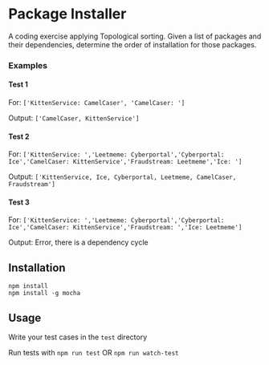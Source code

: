 # Package Installer

A coding exercise applying Topological sorting.  Given a list of packages and their dependencies, determine the order of installation for those packages.  

### Examples

#### Test 1
For: `['KittenService: CamelCaser', 'CamelCaser: ']`

Output: `['CamelCaser, KittenService']`

#### Test 2
For: `['KittenService: ','Leetmeme: Cyberportal','Cyberportal: Ice','CamelCaser:
KittenService','Fraudstream: Leetmeme','Ice: ']`

Output: `['KittenService, Ice, Cyberportal, Leetmeme, CamelCaser, Fraudstream']`

#### Test 3
For: `['KittenService: ','Leetmeme: Cyberportal','Cyberportal: Ice','CamelCaser:
KittenService','Fraudstream: ','Ice: Leetmeme']`

Output: Error, there is a dependency cycle

## Installation

```
npm install
npm install -g mocha
```

## Usage

Write your test cases in the `test` directory

Run tests with `npm run test` OR `npm run watch-test`
